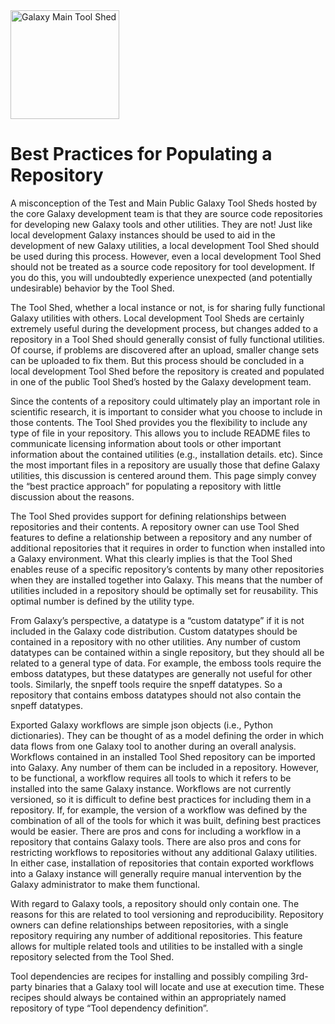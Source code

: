 <div class='center'> <a href='http://toolshed.g2.bx.psu.edu'><img src="/src/Images/Logos/ToolShed.jpg" alt="Galaxy Main Tool Shed" height="174" /></a> </div>

# Best Practices for Populating a Repository

A misconception of the Test and Main Public Galaxy Tool Sheds hosted by the core Galaxy development team is that they are source code repositories for developing new Galaxy tools and other utilities.  They are not!  Just like local development Galaxy instances should be used to aid in the development of new Galaxy utilities, a local development Tool Shed should be used during this process.  However, even a local development Tool Shed should not be treated as a source code repository for tool development.  If you do this, you will undoubtedly experience unexpected  (and potentially undesirable) behavior by the Tool Shed.

The Tool Shed, whether a local instance or not, is for sharing fully functional Galaxy utilities with others.  Local development Tool Sheds are certainly extremely useful during the development process, but changes added to a repository in a Tool Shed should generally consist of fully functional utilities.  Of course, if problems are discovered after an upload, smaller change sets can be uploaded to fix them.  But this process should be concluded in a local development Tool Shed before the repository is created and populated in one of the public Tool Shed’s hosted by the Galaxy development team.

Since the contents of a repository could ultimately play an important role in scientific research, it is important to consider what you choose to include in those contents.  The Tool Shed provides you the flexibility to include any type of file in your repository.  This allows you to include README files to communicate licensing information about tools or other important information about the contained utilities (e.g., installation details. etc).  Since the most important files in a repository are usually those that define Galaxy utilities, this discussion is centered around them.  This page simply convey the “best practice approach” for populating a repository with little discussion about the reasons.

The Tool Shed provides support for defining relationships between repositories and their contents.  A repository owner can use Tool Shed features to define a relationship between a repository and any number of additional repositories that it requires in order to function when installed into a Galaxy environment.  What this clearly implies is that the Tool Shed enables reuse of a specific repository’s contents by many other repositories when they are installed together into Galaxy.  This means that the number of utilities included in a repository should be optimally set for reusability.  This optimal number is defined by the utility type.

From Galaxy’s perspective, a datatype is a “custom datatype” if it is not included in the Galaxy code distribution.  Custom datatypes should be contained in a repository with no other utilities.  Any number of custom datatypes can be contained within a single repository, but they should all be related to a general type of data.  For example, the emboss tools require the emboss datatypes, but these datatypes are generally not useful for other tools.  Similarly, the snpeff tools  require the snpeff datatypes.  So a repository that contains emboss datatypes should not also contain the snpeff datatypes.

Exported Galaxy workflows are simple json objects (i.e., Python dictionaries).  They can be thought of as a model defining the order in which data flows from one Galaxy tool to another during an overall analysis.  Workflows contained in an installed Tool Shed repository can be imported into Galaxy.  Any number of them can be included in a repository.  However, to be functional, a workflow requires all tools to which it refers to be installed into the same Galaxy instance.  Workflows are not currently versioned, so it is difficult to define best practices for including them in a repository.  If, for example, the version of a workflow was defined by the combination of all of the tools for which it was built, defining best practices would be easier.  There are pros and cons for including a workflow in a repository that contains Galaxy tools.  There are also pros and cons for restricting workflows to repositories without any additional Galaxy utilities.  In either case, installation of repositories that contain exported workflows into a Galaxy instance will generally require manual intervention by the Galaxy administrator to make them functional.

With regard to Galaxy tools, a repository should only contain one.  The reasons for this are related to tool versioning and reproducibility.  Repository owners can define relationships between repositories, with a single repository requiring any number of additional repositories.  This feature allows for multiple related tools and utilities to be installed with a single repository selected from the Tool Shed.

Tool dependencies are recipes for installing and possibly compiling 3rd-party binaries that a Galaxy tool will locate and use at execution time.  These recipes should always be contained within an appropriately named repository of type “Tool dependency definition”.
